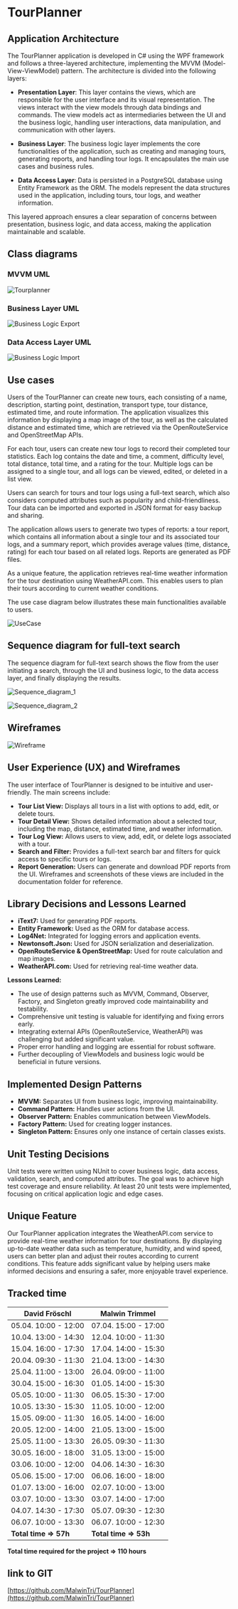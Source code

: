 # TourPlanner

## Application Architecture
The TourPlanner application is developed in C# using the WPF framework and follows a three-layered architecture, implementing the MVVM (Model-View-ViewModel) pattern. The architecture is divided into the following layers:

- **Presentation Layer**:
This layer contains the views, which are responsible for the user interface and its visual representation. The views interact with the view models through data bindings and commands. The view models act as intermediaries between the UI and the business logic, handling user interactions, data manipulation, and communication with other layers.

- **Business Layer**:
The business logic layer implements the core functionalities of the application, such as creating and managing tours, generating reports, and handling tour logs. It encapsulates the main use cases and business rules.

- **Data Access Layer**:
Data is persisted in a PostgreSQL database using Entity Framework as the ORM. The models represent the data structures used in the application, including tours, tour logs, and weather information.

This layered approach ensures a clear separation of concerns between presentation, business logic, and data access, making the application maintainable and scalable.

## Class diagrams

### MVVM UML
![Tourplanner](docs/TourplannerDiagramm.png)

### Business Layer UML
![Business Logic Export](docs/BL.TourplannerDiagramm.png)

### Data Access Layer UML
![Business Logic Import](docs/DAL.TourplannerDiagramm.png)


## Use cases

Users of the TourPlanner can create new tours, each consisting of a name, description, starting point, destination, transport type, tour distance, estimated time, and route information. The application visualizes this information by displaying a map image of the tour, as well as the calculated distance and estimated time, which are retrieved via the OpenRouteService and OpenStreetMap APIs.

For each tour, users can create new tour logs to record their completed tour statistics. Each log contains the date and time, a comment, difficulty level, total distance, total time, and a rating for the tour. Multiple logs can be assigned to a single tour, and all logs can be viewed, edited, or deleted in a list view.

Users can search for tours and tour logs using a full-text search, which also considers computed attributes such as popularity and child-friendliness. Tour data can be imported and exported in JSON format for easy backup and sharing.

The application allows users to generate two types of reports: a tour report, which contains all information about a single tour and its associated tour logs, and a summary report, which provides average values (time, distance, rating) for each tour based on all related logs. Reports are generated as PDF files.

As a unique feature, the application retrieves real-time weather information for the tour destination using WeatherAPI.com. This enables users to plan their tours according to current weather conditions.

The use case diagram below illustrates these main functionalities available to users.

![UseCase](docs/UseCase_Diagram.png)

## Sequence diagram for full-text search

The sequence diagram for full-text search shows the flow from the user initiating a search, through the UI and business logic, to the data access layer, and finally displaying the results.

![Sequence_diagram_1](docs/sequence_diagram1.png)

![Sequence_diagram_2](docs/sequence_diagram2.png)

## Wireframes
![Wireframe](docs/Wireframe.png)
## User Experience (UX) and Wireframes
The user interface of TourPlanner is designed to be intuitive and user-friendly. The main screens include:
- **Tour List View:** Displays all tours in a list with options to add, edit, or delete tours.
- **Tour Detail View:** Shows detailed information about a selected tour, including the map, distance, estimated time, and weather information.
- **Tour Log View:** Allows users to view, add, edit, or delete logs associated with a tour.
- **Search and Filter:** Provides a full-text search bar and filters for quick access to specific tours or logs.
- **Report Generation:** Users can generate and download PDF reports from the UI.
Wireframes and screenshots of these views are included in the documentation folder for reference.

## Library Decisions and Lessons Learned
- **iText7:** Used for generating PDF reports.
- **Entity Framework:** Used as the ORM for database access.
- **Log4Net:** Integrated for logging errors and application events.
- **Newtonsoft.Json:** Used for JSON serialization and deserialization.
- **OpenRouteService & OpenStreetMap:** Used for route calculation and map images.
- **WeatherAPI.com:** Used for retrieving real-time weather data.

**Lessons Learned:**
- The use of design patterns such as MVVM, Command, Observer, Factory, and Singleton greatly improved code maintainability and testability.
- Comprehensive unit testing is valuable for identifying and fixing errors early.
- Integrating external APIs (OpenRouteService, WeatherAPI) was challenging but added significant value.
- Proper error handling and logging are essential for robust software.
- Further decoupling of ViewModels and business logic would be beneficial in future versions.

## Implemented Design Patterns
- **MVVM:** Separates UI from business logic, improving maintainability.
- **Command Pattern:** Handles user actions from the UI.
- **Observer Pattern:** Enables communication between ViewModels.
- **Factory Pattern:** Used for creating logger instances.
- **Singleton Pattern:** Ensures only one instance of certain classes exists.

## Unit Testing Decisions
Unit tests were written using NUnit to cover business logic, data access, validation, search, and computed attributes. The goal was to achieve high test coverage and ensure reliability. At least 20 unit tests were implemented, focusing on critical application logic and edge cases.



## Unique Feature
Our TourPlanner application integrates the WeatherAPI.com service to provide real-time weather information for tour destinations. By displaying up-to-date weather data such as temperature, humidity, and wind speed, users can better plan and adjust their routes according to current conditions. This feature adds significant value by helping users make informed decisions and ensuring a safer, more enjoyable travel experience.
## Tracked time
| **David Fröschl**            | **Malwin Trimmel**         |
|-----------------------------|----------------------------|
| 05.04. 10:00 - 12:00         | 07.04. 15:00 - 17:00       |
| 10.04. 13:00 - 14:30         | 12.04. 10:00 - 11:30       |
| 15.04. 16:00 - 17:30         | 17.04. 14:00 - 15:30       |
| 20.04. 09:30 - 11:30         | 21.04. 13:00 - 14:30       |
| 25.04. 11:00 - 13:00         | 26.04. 09:00 - 11:00       |
| 30.04. 15:00 - 16:30         | 01.05. 14:00 - 15:30       |
| 05.05. 10:00 - 11:30         | 06.05. 15:30 - 17:00       |
| 10.05. 13:30 - 15:30         | 11.05. 10:00 - 12:00       |
| 15.05. 09:00 - 11:30         | 16.05. 14:00 - 16:00       |
| 20.05. 12:00 - 14:00         | 21.05. 13:00 - 15:00       |
| 25.05. 11:00 - 13:30         | 26.05. 09:30 - 11:30       |
| 30.05. 16:00 - 18:00         | 31.05. 13:00 - 15:00       |
| 03.06. 10:00 - 12:00         | 04.06. 14:30 - 16:30       |
| 05.06. 15:00 - 17:00         | 06.06. 16:00 - 18:00       |
| 01.07. 13:00 - 16:00         | 02.07. 10:00 - 13:00       |
| 03.07. 10:00 - 13:30         | 03.07. 14:00 - 17:00       |
| 04.07. 14:30 - 17:30         | 05.07. 09:30 - 12:30       |
| 06.07. 10:00 - 13:30         | 06.07. 10:00 - 12:30       |
| **Total time ⇒ 57h**         | **Total time ⇒ 53h**       |

**Total time required for the project ⇒ 110 hours**

## link to GIT

[https://github.com/MalwinTri/TourPlanner](https://github.com/MalwinTri/TourPlanner)
